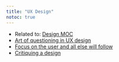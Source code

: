 ```yaml
---
title: "UX Design"
notoc: true
---
```


- Related to: [Design MOC](moc/design.md)
- [Art of questioning in UX design](notes/arts-tech/ux-design/art-of-questioning.md)
- [Focus on the user and all else will follow](notes/arts-tech/ux-design/focus-on-user.md)
- [Critiquing a design](notes/arts-tech/ux-design/critiquing-design.md)